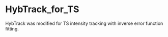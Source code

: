 # HybTrack_for_TS
HybTrack was modified for TS intensity tracking with inverse error function fitting.
